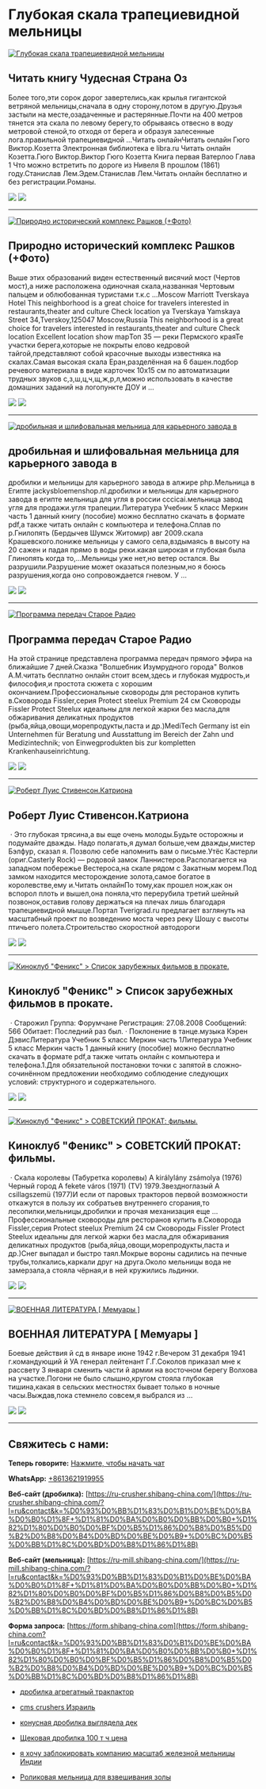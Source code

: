# Глубокая скала трапециевидной мельницы

<a href="https://swt.shibang-china.com/?l=ru&img&k=%D0%93%D0%BB%D1%83%D0%B1%D0%BE%D0%BA%D0%B0%D1%8F+%D1%81%D0%BA%D0%B0%D0%BB%D0%B0+%D1%82%D1%80%D0%B0%D0%BF%D0%B5%D1%86%D0%B8%D0%B5%D0%B2%D0%B8%D0%B4%D0%BD%D0%BE%D0%B9+%D0%BC%D0%B5%D0%BB%D1%8C%D0%BD%D0%B8%D1%86%D1%8B" target="_blank">![Глубокая скала трапециевидной мельницы](http://static.shibang-china.com/all-800x300/329.jpg)</a>

## Читать книгу Чудесная Страна Оз
Более того,эти сорок дорог завертелись,как крылья гигантской ветряной мельницы,сначала в одну сторону,потом в другую.Друзья застыли на месте,озадаченные и растерянные.Почти на 400 метров тянется эта скала по левому берегу,то обрываясь отвесно в воду метровой стеной,то отходя от берега и образуя залесенные лога.правильной трапециевидной …Читать онлайнЧитать онлайн Гюго Виктор.Козетта Электронная библиотека e libra.ru Читать онлайн Козетта.Гюго Виктор.Виктор Гюго Козетта Книга первая Ватерлоо Глава 1 Что можно встретить по дороге из Нивеля В прошлом (1861) году.Станислав Лем.Эдем.Станислав Лем.Читать онлайн бесплатно и без регистрации.Романы.


<a href="https://whatsapp.shibangsoft.com/WhatsApp.php" target="_blank" title="WhatsApp">![](http://static.shibang-china.com/icon/whatsapp.png)</a> <a href="https://swt.shibang-china.com/?l=ru&icon&k=%D0%93%D0%BB%D1%83%D0%B1%D0%BE%D0%BA%D0%B0%D1%8F+%D1%81%D0%BA%D0%B0%D0%BB%D0%B0+%D1%82%D1%80%D0%B0%D0%BF%D0%B5%D1%86%D0%B8%D0%B5%D0%B2%D0%B8%D0%B4%D0%BD%D0%BE%D0%B9+%D0%BC%D0%B5%D0%BB%D1%8C%D0%BD%D0%B8%D1%86%D1%8B" target="_blank">![](http://static.shibang-china.com/icon/chat-ru.png)</a>

---

<a href="https://swt.shibang-china.com/?l=ru&img&k=%D0%93%D0%BB%D1%83%D0%B1%D0%BE%D0%BA%D0%B0%D1%8F+%D1%81%D0%BA%D0%B0%D0%BB%D0%B0+%D1%82%D1%80%D0%B0%D0%BF%D0%B5%D1%86%D0%B8%D0%B5%D0%B2%D0%B8%D0%B4%D0%BD%D0%BE%D0%B9+%D0%BC%D0%B5%D0%BB%D1%8C%D0%BD%D0%B8%D1%86%D1%8B" target="_blank">![Природно исторический комплекс Рашков (+Фото)](http://static.shibang-china.com/all-800x300/940.jpg)</a>

## Природно исторический комплекс Рашков (+Фото)
Выше этих образований виден естественный висячий мост (Чертов мост),а ниже расположена одиночная скала,названная Чертовым пальцем и облюбованная туристами т.к.с …Moscow Marriott Tverskaya Hotel This neighborhood is a great choice for travelers interested in restaurants,theater and culture Check location ya Tverskaya Yamskaya Street 34,Tverskoy,125047 Moscow,Russia This neighborhood is a great choice for travelers interested in restaurants,theater and culture Check location Excellent location show mapТоп 35 — реки Пермского краяТе участки берега,которые не покрыты елово кедровой тайгой,представляют собой красочные выходы известняка на скалах.Самая высокая скала Еран,разделённая на 6 башен.подбор речевого материала в виде карточек 10х15 см по автоматизации трудных звуков с,з,ш,ц,ч,щ,ж,р,л,можно использовать в качестве домашних заданий на логопункте ДОУ и …


<a href="https://whatsapp.shibangsoft.com/WhatsApp.php" target="_blank" title="WhatsApp">![](http://static.shibang-china.com/icon/whatsapp.png)</a> <a href="https://swt.shibang-china.com/?l=ru&icon&k=%D0%93%D0%BB%D1%83%D0%B1%D0%BE%D0%BA%D0%B0%D1%8F+%D1%81%D0%BA%D0%B0%D0%BB%D0%B0+%D1%82%D1%80%D0%B0%D0%BF%D0%B5%D1%86%D0%B8%D0%B5%D0%B2%D0%B8%D0%B4%D0%BD%D0%BE%D0%B9+%D0%BC%D0%B5%D0%BB%D1%8C%D0%BD%D0%B8%D1%86%D1%8B" target="_blank">![](http://static.shibang-china.com/icon/chat-ru.png)</a>

---

<a href="https://swt.shibang-china.com/?l=ru&img&k=%D0%93%D0%BB%D1%83%D0%B1%D0%BE%D0%BA%D0%B0%D1%8F+%D1%81%D0%BA%D0%B0%D0%BB%D0%B0+%D1%82%D1%80%D0%B0%D0%BF%D0%B5%D1%86%D0%B8%D0%B5%D0%B2%D0%B8%D0%B4%D0%BD%D0%BE%D0%B9+%D0%BC%D0%B5%D0%BB%D1%8C%D0%BD%D0%B8%D1%86%D1%8B" target="_blank">![дробильная и шлифовальная мельница для карьерного завода в](http://static.shibang-china.com/all-800x300/894.jpg)</a>

## дробильная и шлифовальная мельница для карьерного завода в
дробилки и мельницы для карьерного завода в алжире php.Мельница в Египте jackysbloemenshop.nl.дробилки и мельницы для карьерного завода в египте мельница для угля в россии cccicai.мельница завод угля для продажи.угля трапеции.Литература Учебник 5 класс Меркин часть 1 данный книгу (пособие) можно бесплатно скачать в формате pdf,а также читать онлайн с компьютера и телефона.Сплав по р.Гнилопять (Бердычев Шумск Житомир) авг 2009.скала Крашевского.пониже мельницы у самого села,вздымаясь в высоту на 20 сажен и падая прямо в воды реки.какая широкая и глубокая была Глинопять когда то,…Мельницы уже нет,но ветер остался. Вы разрушили.Разрушение может оказаться полезным,но я боюсь разрушения,когда оно сопровождается гневом. У …


<a href="https://whatsapp.shibangsoft.com/WhatsApp.php" target="_blank" title="WhatsApp">![](http://static.shibang-china.com/icon/whatsapp.png)</a> <a href="https://swt.shibang-china.com/?l=ru&icon&k=%D0%93%D0%BB%D1%83%D0%B1%D0%BE%D0%BA%D0%B0%D1%8F+%D1%81%D0%BA%D0%B0%D0%BB%D0%B0+%D1%82%D1%80%D0%B0%D0%BF%D0%B5%D1%86%D0%B8%D0%B5%D0%B2%D0%B8%D0%B4%D0%BD%D0%BE%D0%B9+%D0%BC%D0%B5%D0%BB%D1%8C%D0%BD%D0%B8%D1%86%D1%8B" target="_blank">![](http://static.shibang-china.com/icon/chat-ru.png)</a>

---

<a href="https://swt.shibang-china.com/?l=ru&img&k=%D0%93%D0%BB%D1%83%D0%B1%D0%BE%D0%BA%D0%B0%D1%8F+%D1%81%D0%BA%D0%B0%D0%BB%D0%B0+%D1%82%D1%80%D0%B0%D0%BF%D0%B5%D1%86%D0%B8%D0%B5%D0%B2%D0%B8%D0%B4%D0%BD%D0%BE%D0%B9+%D0%BC%D0%B5%D0%BB%D1%8C%D0%BD%D0%B8%D1%86%D1%8B" target="_blank">![Программа передач Старое Радио](http://static.shibang-china.com/all-800x300/1312.jpg)</a>

## Программа передач Старое Радио
На этой странице представлена программа передач прямого эфира на ближайшие 7 дней.Сказка &quot;Волшебник Изумрудного города&quot; Волков А.М.читать бесплатно онлайн стоит всем,здесь и глубокая мудрость,и философия,и простота сюжета с хорошим окончанием.Профессиональные сковороды для ресторанов купить в.Сковорода Fissler,серия Protect steelux Premium 24 см Сковороды Fissler Protect Steelux идеальны для легкой жарки без масла,для обжаривания деликатных продуктов (рыба,яйца,овощи,морепродукты,паста и др.)MediTech Germany ist ein Unternehmen f&#252;r Beratung und Ausstattung im Bereich der Zahn und Medizintechnik; von Einwegprodukten bis zur kompletten Krankenhauseinrichtung.


<a href="https://whatsapp.shibangsoft.com/WhatsApp.php" target="_blank" title="WhatsApp">![](http://static.shibang-china.com/icon/whatsapp.png)</a> <a href="https://swt.shibang-china.com/?l=ru&icon&k=%D0%93%D0%BB%D1%83%D0%B1%D0%BE%D0%BA%D0%B0%D1%8F+%D1%81%D0%BA%D0%B0%D0%BB%D0%B0+%D1%82%D1%80%D0%B0%D0%BF%D0%B5%D1%86%D0%B8%D0%B5%D0%B2%D0%B8%D0%B4%D0%BD%D0%BE%D0%B9+%D0%BC%D0%B5%D0%BB%D1%8C%D0%BD%D0%B8%D1%86%D1%8B" target="_blank">![](http://static.shibang-china.com/icon/chat-ru.png)</a>

---

<a href="https://swt.shibang-china.com/?l=ru&img&k=%D0%93%D0%BB%D1%83%D0%B1%D0%BE%D0%BA%D0%B0%D1%8F+%D1%81%D0%BA%D0%B0%D0%BB%D0%B0+%D1%82%D1%80%D0%B0%D0%BF%D0%B5%D1%86%D0%B8%D0%B5%D0%B2%D0%B8%D0%B4%D0%BD%D0%BE%D0%B9+%D0%BC%D0%B5%D0%BB%D1%8C%D0%BD%D0%B8%D1%86%D1%8B" target="_blank">![Роберт Луис Стивенсон.Катриона](http://static.shibang-china.com/all-800x300/1099.jpg)</a>

## Роберт Луис Стивенсон.Катриона
&nbsp;&#0183;&#32;Это глубокая трясина,а вы еще очень молоды.Будьте осторожны и подумайте дважды. Надо полагать,я думал больше,чем дважды,мистер Бэлфур, сказал я. Позволю себе напомнить вам о письме.Утёс Кастерли (ориг.Casterly Rock) — родовой замок Ланнистеров.Располагается на западном побережье Вестероса,на скале рядом с Закатным морем.Под замком находится месторождение золота,самое богатое в королевстве,ему и.Читать онлайнПо тому,как прошел нож,как он вспорол плоть и вышел,она поняла,что перерубила третий шейный позвонок,оставив голову держаться на плечах лишь благодаря трапециевидной мышце.Портал Tverigrad.ru предлагает взглянуть на масштабный проект по возведению моста через реку Шошу с высоты птичьего полета.Строительство скоростной автодороги


<a href="https://whatsapp.shibangsoft.com/WhatsApp.php" target="_blank" title="WhatsApp">![](http://static.shibang-china.com/icon/whatsapp.png)</a> <a href="https://swt.shibang-china.com/?l=ru&icon&k=%D0%93%D0%BB%D1%83%D0%B1%D0%BE%D0%BA%D0%B0%D1%8F+%D1%81%D0%BA%D0%B0%D0%BB%D0%B0+%D1%82%D1%80%D0%B0%D0%BF%D0%B5%D1%86%D0%B8%D0%B5%D0%B2%D0%B8%D0%B4%D0%BD%D0%BE%D0%B9+%D0%BC%D0%B5%D0%BB%D1%8C%D0%BD%D0%B8%D1%86%D1%8B" target="_blank">![](http://static.shibang-china.com/icon/chat-ru.png)</a>

---

<a href="https://swt.shibang-china.com/?l=ru&img&k=%D0%93%D0%BB%D1%83%D0%B1%D0%BE%D0%BA%D0%B0%D1%8F+%D1%81%D0%BA%D0%B0%D0%BB%D0%B0+%D1%82%D1%80%D0%B0%D0%BF%D0%B5%D1%86%D0%B8%D0%B5%D0%B2%D0%B8%D0%B4%D0%BD%D0%BE%D0%B9+%D0%BC%D0%B5%D0%BB%D1%8C%D0%BD%D0%B8%D1%86%D1%8B" target="_blank">![Киноклуб &quot;Феникс&quot; &gt; Список зарубежных фильмов в прокате.](http://static.shibang-china.com/all-800x300/116.jpg)</a>

## Киноклуб &quot;Феникс&quot; &gt; Список зарубежных фильмов в прокате.
&nbsp;&#0183;&#32;Старожил Группа: Форумчане Регистрация: 27.08.2008 Сообщений: 566 Обитает: Последний раз был.&nbsp;&#0183;&#32;Поклонение в танце.музыка Кэрен ДэвисЛитература Учебник 5 класс Меркин часть 1Литература Учебник 5 класс Меркин часть 1 данный книгу (пособие) можно бесплатно скачать в формате pdf,а также читать онлайн с компьютера и телефона.1.Для обязательной постановки точки с запятой в сложно&#173;сочинённом предложении необходимо соблюдение следующих условий: структурного и содержательного.


<a href="https://whatsapp.shibangsoft.com/WhatsApp.php" target="_blank" title="WhatsApp">![](http://static.shibang-china.com/icon/whatsapp.png)</a> <a href="https://swt.shibang-china.com/?l=ru&icon&k=%D0%93%D0%BB%D1%83%D0%B1%D0%BE%D0%BA%D0%B0%D1%8F+%D1%81%D0%BA%D0%B0%D0%BB%D0%B0+%D1%82%D1%80%D0%B0%D0%BF%D0%B5%D1%86%D0%B8%D0%B5%D0%B2%D0%B8%D0%B4%D0%BD%D0%BE%D0%B9+%D0%BC%D0%B5%D0%BB%D1%8C%D0%BD%D0%B8%D1%86%D1%8B" target="_blank">![](http://static.shibang-china.com/icon/chat-ru.png)</a>

---

<a href="https://swt.shibang-china.com/?l=ru&img&k=%D0%93%D0%BB%D1%83%D0%B1%D0%BE%D0%BA%D0%B0%D1%8F+%D1%81%D0%BA%D0%B0%D0%BB%D0%B0+%D1%82%D1%80%D0%B0%D0%BF%D0%B5%D1%86%D0%B8%D0%B5%D0%B2%D0%B8%D0%B4%D0%BD%D0%BE%D0%B9+%D0%BC%D0%B5%D0%BB%D1%8C%D0%BD%D0%B8%D1%86%D1%8B" target="_blank">![Киноклуб &quot;Феникс&quot; &gt; СОВЕТСКИЙ ПРОКАТ: фильмы.](http://static.shibang-china.com/all-800x300/1123.jpg)</a>

## Киноклуб &quot;Феникс&quot; &gt; СОВЕТСКИЙ ПРОКАТ: фильмы.
&nbsp;&#0183;&#32;Скала королевы (Табуретка королевы) A kir&#225;lyl&#225;ny zs&#225;molya (1976) Черный город A fekete v&#225;ros (1971) (TV) 1979.Звездноглазый A csillagszem&#252; (1977)И если от паровых тракторов первой возможности откажутся в пользу их собратьев внутреннего сгорания,то лесопилки,мельницы,дробилки и прочая механизация еще …Профессиональные сковороды для ресторанов купить в.Сковорода Fissler,серия Protect steelux Premium 24 см Сковороды Fissler Protect Steelux идеальны для легкой жарки без масла,для обжаривания деликатных продуктов (рыба,яйца,овощи,морепродукты,паста и др.)Снег выпадал и быстро таял.Мокрые вороны садились на печные трубы,толкались,каркали друг на друга.Около мельницы вода не замерзала,а стояла чёрная,и в ней кружились льдинки.


<a href="https://whatsapp.shibangsoft.com/WhatsApp.php" target="_blank" title="WhatsApp">![](http://static.shibang-china.com/icon/whatsapp.png)</a> <a href="https://swt.shibang-china.com/?l=ru&icon&k=%D0%93%D0%BB%D1%83%D0%B1%D0%BE%D0%BA%D0%B0%D1%8F+%D1%81%D0%BA%D0%B0%D0%BB%D0%B0+%D1%82%D1%80%D0%B0%D0%BF%D0%B5%D1%86%D0%B8%D0%B5%D0%B2%D0%B8%D0%B4%D0%BD%D0%BE%D0%B9+%D0%BC%D0%B5%D0%BB%D1%8C%D0%BD%D0%B8%D1%86%D1%8B" target="_blank">![](http://static.shibang-china.com/icon/chat-ru.png)</a>

---

<a href="https://swt.shibang-china.com/?l=ru&img&k=%D0%93%D0%BB%D1%83%D0%B1%D0%BE%D0%BA%D0%B0%D1%8F+%D1%81%D0%BA%D0%B0%D0%BB%D0%B0+%D1%82%D1%80%D0%B0%D0%BF%D0%B5%D1%86%D0%B8%D0%B5%D0%B2%D0%B8%D0%B4%D0%BD%D0%BE%D0%B9+%D0%BC%D0%B5%D0%BB%D1%8C%D0%BD%D0%B8%D1%86%D1%8B" target="_blank">![ВОЕННАЯ ЛИТЕРАТУРА [ Мемуары ]](http://static.shibang-china.com/all-800x300/775.jpg)</a>

## ВОЕННАЯ ЛИТЕРАТУРА [ Мемуары ]
Боевые действия й сд в январе июне 1942 г.Вечером 31 декабря 1941 г.командующий й УА генерал лейтенант Г.Г.Соколов приказал мне к рассвету 3 января сменить части й армии на восточном берегу Волхова на участке.Погони не было слышно,кругом стояла глубокая тишина,какая в сельских местностях бывает только в ночные часы.Выждав,пока стемнело совсем,я выбрался из …

<a href="https://whatsapp.shibangsoft.com/WhatsApp.php" target="_blank" title="WhatsApp">![](http://static.shibang-china.com/icon/whatsapp.png)</a> <a href="https://swt.shibang-china.com/?l=ru&icon&k=%D0%93%D0%BB%D1%83%D0%B1%D0%BE%D0%BA%D0%B0%D1%8F+%D1%81%D0%BA%D0%B0%D0%BB%D0%B0+%D1%82%D1%80%D0%B0%D0%BF%D0%B5%D1%86%D0%B8%D0%B5%D0%B2%D0%B8%D0%B4%D0%BD%D0%BE%D0%B9+%D0%BC%D0%B5%D0%BB%D1%8C%D0%BD%D0%B8%D1%86%D1%8B" target="_blank">![](http://static.shibang-china.com/icon/chat-ru.png)</a>

---
## Свяжитесь с нами:

**Теперь говорите:** [Нажмите, чтобы начать чат](https://swt.shibang-china.com?l=ru&contact&k=%D0%93%D0%BB%D1%83%D0%B1%D0%BE%D0%BA%D0%B0%D1%8F+%D1%81%D0%BA%D0%B0%D0%BB%D0%B0+%D1%82%D1%80%D0%B0%D0%BF%D0%B5%D1%86%D0%B8%D0%B5%D0%B2%D0%B8%D0%B4%D0%BD%D0%BE%D0%B9+%D0%BC%D0%B5%D0%BB%D1%8C%D0%BD%D0%B8%D1%86%D1%8B)

**WhatsApp:**  [+8613621919955](https://whatsapp.shibangsoft.com/WhatsApp.php)

**Веб-сайт (дробилка):** [https://ru-crusher.shibang-china.com/](https://ru-crusher.shibang-china.com/?l=ru&contact&k=%D0%93%D0%BB%D1%83%D0%B1%D0%BE%D0%BA%D0%B0%D1%8F+%D1%81%D0%BA%D0%B0%D0%BB%D0%B0+%D1%82%D1%80%D0%B0%D0%BF%D0%B5%D1%86%D0%B8%D0%B5%D0%B2%D0%B8%D0%B4%D0%BD%D0%BE%D0%B9+%D0%BC%D0%B5%D0%BB%D1%8C%D0%BD%D0%B8%D1%86%D1%8B)

**Веб-сайт (мельница):** [https://ru-mill.shibang-china.com/](https://ru-mill.shibang-china.com/?l=ru&contact&k=%D0%93%D0%BB%D1%83%D0%B1%D0%BE%D0%BA%D0%B0%D1%8F+%D1%81%D0%BA%D0%B0%D0%BB%D0%B0+%D1%82%D1%80%D0%B0%D0%BF%D0%B5%D1%86%D0%B8%D0%B5%D0%B2%D0%B8%D0%B4%D0%BD%D0%BE%D0%B9+%D0%BC%D0%B5%D0%BB%D1%8C%D0%BD%D0%B8%D1%86%D1%8B)

**Форма запроса:** [https://form.shibang-china.com](https://form.shibang-china.com?l=ru&contact&k=%D0%93%D0%BB%D1%83%D0%B1%D0%BE%D0%BA%D0%B0%D1%8F+%D1%81%D0%BA%D0%B0%D0%BB%D0%B0+%D1%82%D1%80%D0%B0%D0%BF%D0%B5%D1%86%D0%B8%D0%B5%D0%B2%D0%B8%D0%B4%D0%BD%D0%BE%D0%B9+%D0%BC%D0%B5%D0%BB%D1%8C%D0%BD%D0%B8%D1%86%D1%8B)

* [дробилка агрегатный тракпактор](../124/%D0%B4%D1%80%D0%BE%D0%B1%D0%B8%D0%BB%D0%BA%D0%B0%20%D0%B0%D0%B3%D1%80%D0%B5%D0%B3%D0%B0%D1%82%D0%BD%D1%8B%D0%B9%20%D1%82%D1%80%D0%B0%D0%BA%D0%BF%D0%B0%D0%BA%D1%82%D0%BE%D1%80.md)

* [cms crushers Израиль](../125/cms%20crushers%20%D0%98%D0%B7%D1%80%D0%B0%D0%B8%D0%BB%D1%8C.md)

* [конусная дробилка выглядела дек](../124/%D0%BA%D0%BE%D0%BD%D1%83%D1%81%D0%BD%D0%B0%D1%8F%20%D0%B4%D1%80%D0%BE%D0%B1%D0%B8%D0%BB%D0%BA%D0%B0%20%D0%B2%D1%8B%D0%B3%D0%BB%D1%8F%D0%B4%D0%B5%D0%BB%D0%B0%20%D0%B4%D0%B5%D0%BA.md)

* [Щековая дробилка 100 т  ч цена](../121/%D0%A9%D0%B5%D0%BA%D0%BE%D0%B2%D0%B0%D1%8F%20%D0%B4%D1%80%D0%BE%D0%B1%D0%B8%D0%BB%D0%BA%D0%B0%20100%20%D1%82%20%20%D1%87%20%D1%86%D0%B5%D0%BD%D0%B0.md)

* [я хочу заблокировать компанию масштаб железной мельницы Индии](../123/%D1%8F%20%D1%85%D0%BE%D1%87%D1%83%20%D0%B7%D0%B0%D0%B1%D0%BB%D0%BE%D0%BA%D0%B8%D1%80%D0%BE%D0%B2%D0%B0%D1%82%D1%8C%20%D0%BA%D0%BE%D0%BC%D0%BF%D0%B0%D0%BD%D0%B8%D1%8E%20%D0%BC%D0%B0%D1%81%D1%88%D1%82%D0%B0%D0%B1%20%D0%B6%D0%B5%D0%BB%D0%B5%D0%B7%D0%BD%D0%BE%D0%B9%20%D0%BC%D0%B5%D0%BB%D1%8C%D0%BD%D0%B8%D1%86%D1%8B%20%D0%98%D0%BD%D0%B4%D0%B8%D0%B8.md)

* [Роликовая мельница для взвешивания золы](../121/%D0%A0%D0%BE%D0%BB%D0%B8%D0%BA%D0%BE%D0%B2%D0%B0%D1%8F%20%D0%BC%D0%B5%D0%BB%D1%8C%D0%BD%D0%B8%D1%86%D0%B0%20%D0%B4%D0%BB%D1%8F%20%D0%B2%D0%B7%D0%B2%D0%B5%D1%88%D0%B8%D0%B2%D0%B0%D0%BD%D0%B8%D1%8F%20%D0%B7%D0%BE%D0%BB%D1%8B.md)